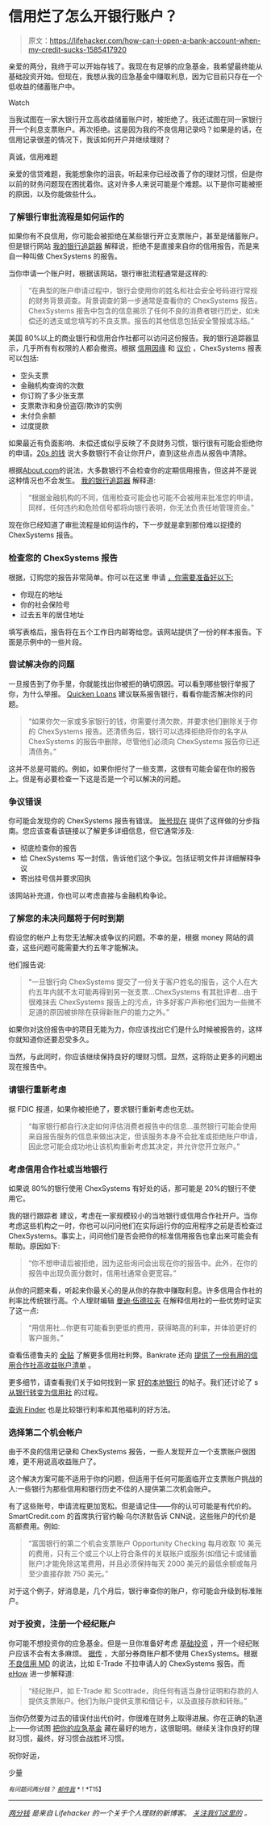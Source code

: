 # 信用烂了怎么开银行账户？

> 原文：<https://lifehacker.com/how-can-i-open-a-bank-account-when-my-credit-sucks-1585417920>

亲爱的两分，我终于可以开始存钱了。我现在有足够的应急基金，我希望最终能从基础投资开始。但现在，我想从我的应急基金中赚取利息，因为它目前只存在一个低收益的储蓄账户中。

Watch

当我试图在一家大银行开立高收益储蓄账户时，被拒绝了。我还试图在同一家银行开一个利息支票账户。再次拒绝。这是因为我的不良信用记录吗？如果是的话，在信用记录很差的情况下，我该如何开户并继续理财？

真诚，信用难题

亲爱的信贷难题，我能想象你的沮丧。听起来你已经改善了你的理财习惯，但是你以前的财务问题现在困扰着你。这对许多人来说可能是个难题。以下是你可能被拒的原因，以及你能做些什么。

### 了解银行审批流程是如何运作的

如果你有不良信用，你可能会被拒绝在某些银行开立支票账户，甚至是储蓄账户。但是银行网站 [我的银行追踪器](http://www.mybanktracker.com/news/2010/08/30/account-denied-chexsystems-report/) 解释说，拒绝不是直接来自你的信用报告，而是来自一种叫做 ChexSystems 的报告。

当你申请一个账户时，根据该网站，银行审批流程通常是这样的:

> “在典型的账户申请过程中，银行会使用你的姓名和社会安全号码进行常规的财务背景调查。背景调查的第一步通常是查看你的 ChexSystems 报告。ChexSystems 报告中包含的信息揭示了任何不良的消费者银行历史，如未偿还的透支或您填写的不良支票。报告的其他信息包括安全警报或冻结。”

美国 80%以上的商业银行和信用合作社都可以访问这份报告。我的银行追踪器显示，几乎所有有权限的人都会撤资。根据 [信用因缘](https://www.creditkarma.com/question/what-bank-can-i-get-a-legit-checking-account-with-bad-credit) 和 [议价](http://www.bargaineering.com/articles/how-to-request-your-chexsystems-consumer-report.html) ，ChexSystems 报表可以包括:

*   空头支票
*   金融机构查询的次数
*   你订购了多少张支票
*   支票欺诈和身份盗窃/欺诈的实例
*   未付负余额
*   过度提款

如果最近有负面影响、未偿还或似乎反映了不良财务习惯，银行很有可能会拒绝你的申请。[20s 的钱](http://moneyfor20s.about.com/od/financialinstitutions/f/CheckAcctAlt.htm) 说大多数银行不会让你开户，直到这些点击从报告中清除。

根据[About.com](http://banking.about.com/od/creditscoresandreporting/a/checking-accounts-affect-credit.htm)的说法，大多数银行不会检查你的定期信用报告，但这并不是说这种情况也不会发生。 [我的银行追踪器](http://www.mybanktracker.com/news/2010/08/30/account-denied-chexsystems-report/) 解释道:

> “根据金融机构的不同，信用检查可能会也可能不会被用来批准您的申请。同样，任何违约和危险信号都将向银行表明，你无法负责任地管理资金。”

现在你已经知道了审批流程是如何运作的，下一步就是拿到那份难以捉摸的 ChexSystems 报告。

### 检查您的 ChexSystems 报告

根据，订购您的报告非常简单。你可以在这里 申请 [，你需要准备好以下:](https://www.consumerdebit.com/consumerinfo/us/en/freereport.htm)

*   你现在的地址
*   你的社会保险号
*   过去五年的居住地址

填写表格后，报告将在五个工作日内邮寄给您。该网站提供了一份的样本报告。下面是示例中的一些片段。

### 尝试解决你的问题

一旦报告到了你手里，你就能找出你被拒的确切原因。可以看到哪些银行举报了你，为什么举报。 [Quicken Loans](http://www.quickenloans.com/blog/rejected-opening-bank-account-follow-steps#ixzz33VqRjGEn) 建议联系报告银行，看看你能否解决你的问题。

> “如果你欠一家或多家银行的钱，你需要付清欠款，并要求他们删除关于你的 ChexSystems 报告。还清债务后，银行可以选择拒绝将你的名字从 ChexSystems 的报告中删除，尽管他们必须向 ChexSystems 报告你已还清债务。”

这并不总是可能的。例如，如果你拒付了一些支票，这很有可能会留在你的报告上。但是有必要检查一下这是否是一个可以解决的问题。

### 争议错误

你可能会发现你的 ChexSystems 报告有错误。 [账号现在](http://www.accountnow.com/content/chexsystems/step-by-step-guide-to-disputing-a-chexsystems-report/) 提供了这样做的分步指南。您应该查看该链接以了解更多详细信息，但它通常涉及:

*   彻底检查你的报告
*   给 ChexSystems 写一封信，告诉他们这个争议。包括证明文件并详细解释争议
*   寄出挂号信并要求回执

该网站补充道，你也可以考虑直接与金融机构争论。

### 了解您的未决问题将于何时到期

假设您的帐户上有您无法解决或争议的问题。不幸的是，根据 money 网站的调查，这些问题可能需要大约五年才能解决。

他们报告说:

> “一旦银行向 ChexSystems 提交了一份关于客户姓名的报告，这个人在大约五年内就不太可能再得到另一张支票...ChexSystems 有其批评者...由于很难抹去 ChexSystems 报告上的污点，许多好客户声称他们因为一些微不足道的原因被排除在获得新账户的能力之外。”

如果你对这份报告中的项目无能为力，你应该找出它们是什么时候被报告的，这样你就知道你还要忍受多久。

当然，与此同时，你应该继续保持良好的理财习惯。显然，这将防止更多的问题出现在报告中。

### 请银行重新考虑

据 FDIC 报道，如果你被拒绝了，要求银行重新考虑也无妨。

> “每家银行都自行决定如何评估消费者报告中的信息...虽然银行可能会使用来自报告服务的信息来做出决定，但该服务本身不会批准或拒绝账户申请，因此您可能会成功地让该机构重新考虑其决定，并允许您开立账户。”

### 考虑信用合作社或当地银行

如果说 80%的银行使用 ChexSystems 有好处的话，那可能是 20%的银行不使用它。

我的银行跟踪者 建议，考虑在一家规模较小的当地银行或信用合作社开户。当你考虑这些机构之一时，你也可以问问他们在实际运行你的应用程序之前是否检查过 ChexSystems。事实上，问问他们是否会把你的标准信用报告也拿出来可能会有帮助。原因如下:

> “你不想申请后被拒绝，因为这些询问会出现在你的报告中。此外，在你的报告中出现负面分数时，信用社通常会更宽容。”

从你的问题来看，听起来你最关心的是从你的存款中赚取利息。许多信用合作社的利率比传统银行高。个人理财编辑 [曼迪·伍德拉夫](http://www.businessinsider.com/should-you-use-credit-unions-or-big-banks-2014-1) 在解释信用社的一些优势时证实了这一点:

> “用信用社...你更有可能看到更低的费用，获得略高的利率，并体验更好的客户服务。”

查看伍德鲁夫的 [全贴](http://www.businessinsider.com/should-you-use-credit-unions-or-big-banks-2014-1) 了解更多信用社利弊。Bankrate 还向 [提供了一份有用的信用合作社高收益账户清单](http://www.bankrate.com/finance/checking/high-yield-credit-unions.aspx) 。

更多细节，请查看我们关于如何找到一家 [好的本地银行](https://lifehacker.com/find-a-good-local-bank-to-put-the-personal-back-in-pe-5515395) 的帖子。我们还讨论了 s [从银行转变为信用社](http://lifehacker.com/how-do-i-switch-from-my-bank-to-a-credit-union-5857091) 的过程。

[查询 Finder](https://www.checkingfinder.com/) 也是比较银行利率和其他福利的好方法。

### 选择第二个机会帐户

由于不良的信用记录和 ChexSystems 报告，一些人发现开立一个支票账户很困难，更不用说高收益账户了。

这个解决方案可能不适用于你的问题，但适用于任何可能面临开立支票账户挑战的人:一些银行为那些信用和银行历史不佳的人提供第二次机会账户。

有了这些账号，申请流程更加宽松。但是请记住——你的认可可能是有代价的。SmartCredit.com 的首席执行官约翰·乌尔济默告诉 CNN说，这些账户的代价是高额费用。例如:

> “富国银行的第二个机会支票账户 Opportunity Checking 每月收取 10 美元的费用，只有三个或三个以上符合条件的关联账户或服务(如借记卡或储蓄账户)才能免除这笔费用，并且必须保持每天 2000 美元的最低余额或每月至少直接存款 750 美元。”

对于这个例子，好消息是，几个月后，银行审查你的账户，你可能会升级到标准账户。

### 对于投资，注册一个经纪账户

你可能不想投资你的应急基金。但是一旦你准备好考虑 [基础投资](http://lifehacker.com/how-can-i-get-started-investing-in-the-stock-market-1376782232) ，开一个经纪账户应该不会有太多麻烦。 [据传](http://chexsys.tripod.com/recommendations.html) ，大部分券商账户都不使用 ChexSystems。根据 [不良信用 MD](http://www.badcreditmd.com/second-chance-checking-account/etrade/) 的说法，比如 E-Trade 不拉申请人的 ChexSystems 报告。而 [eHow](http://www.ehow.com/facts_5512973_checking-account-people-bad-credit.html) 进一步解释道:

> “经纪账户，如 E-Trade 和 Scottrade，向任何有适当身份证明和存款的人提供支票账户。他们为账户提供支票和借记卡，以及直接存款和转账。”

当你仍然要为过去的错误付出代价时，你很难在财务上取得进展。你在正确的轨道上——你试图 [把你的应急基金](http://lifehacker.com/where-to-stash-your-emergency-fund-for-the-best-rates-a-5891971) 藏在最好的地方，这很聪明。继续关注你良好的理财习惯，最终，好习惯会战胜坏习惯。

祝你好运，

少量

*<small>有问题问两分钱？</small>* [*<small>邮件我</small>*](mailto:kristin.wong@lifehacker.com>) <small>*！*T15】</small>

* * *

[*两分钱*](http://twocents.lifehacker.com/) *是来自 Lifehacker 的一个关于个人理财的新博客。* [*关注我们这里的*](https://twitter.com/TwoCentsLH) *。*